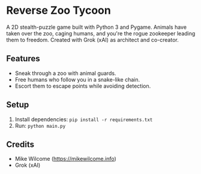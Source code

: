 # Reverse Zoo Tycoon
A 2D stealth-puzzle game built with Python 3 and Pygame. Animals have taken over the zoo, caging humans, and you're the rogue zookeeper leading them to freedom. Created with Grok (xAI) as architect and co-creator.

## Features
- Sneak through a zoo with animal guards.
- Free humans who follow you in a snake-like chain.
- Escort them to escape points while avoiding detection.

## Setup
1. Install dependencies: `pip install -r requirements.txt`
2. Run: `python main.py`

## Credits
- Mike Wilcome (https://mikewilcome.info)
- Grok (xAI)